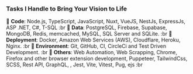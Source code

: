 ### **Tasks I Handle to Bring Your Vision to Life**

🚀 **Code**: Node.js, TypeScript, JavaScript, Nuxt, VueJS, NestJs, ExpressJs, ASP .NET, C#, T-SQL :br
🚀 **Data**: PostgreSQL, Firebase, Supabase, MongoDB, Redis, memcached, MySQL, SQL Server and SQLite. :br
🚀 **Deployment**: Docker, Amazon Web Services (AWS), Cloudflare, Heroku, Nginx. :br
🚀 **Environment**: Git, GitHub, CI, CircleCi and Test Driven Development. :br
🚀 **Others**: Web Automation, Web Scrapping, Chrome, Firefox and other browser extension development, Puppeteer, TailwindCss, SCSS, Rest API, GraphQL, , Jest, Vite, Vitest, Pug, ejs :br
